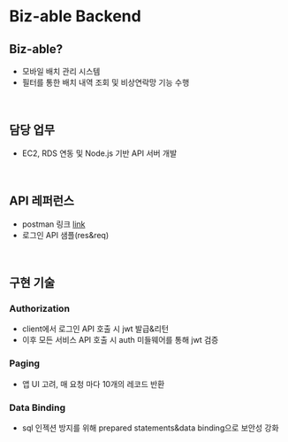 # Biz-able Backend
## Biz-able?
- 모바일 배치 관리 시스템
- 필터를 통한 배치 내역 조회 및 비상연락망 기능 수행
</br>

## 담당 업무
- EC2, RDS 연동 및 Node.js 기반 API 서버 개발
</br>

## API 레퍼런스
- postman 링크 
[link](https://documenter.getpostman.com/view/10284982/T1LV9Phh)
- 로그인 API 샘플(res&req)
</br>

## 구현 기술
### Authorization
- client에서 로그인 API 호출 시 jwt 발급&리턴
- 이후 모든 서비스 API 호출 시 auth 미들웨어를 통해 jwt 검증
### Paging
- 앱 UI 고려, 매 요청 마다 10개의 레코드 반환
### Data Binding
- sql 인젝션 방지를 위해 prepared statements&data binding으로 보안성 강화

